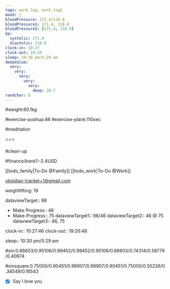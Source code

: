 ```yaml
---
tags: work_log, work_log2
mood: 🙁
bloodPressure: 171.4/118.8
bloodPressure1: 171.4, 118.8
bloodPressure2: [171.4, 118.8]
bp:
  systolic: 171.4
  diastolic: 118.8
clock-in: 10:27
clock-out: 19:26
sleep: 10:30 pm/5:29 am
deepValue:
  very:
    very:
      very:
        very:
          very:
            deep: 20.7
randchar: D
---
```


#weight:60.1kg

#exercise-pushup:46
#exercise-plank:110sec

#meditation

⭐⭐⭐

#clean-up

#finance/bank1:-2.4USD

[[todo_family|To-Do @Family]]
[[todo_work|To-Do @Work]]

obsidian-tracker+1@gmail.com

weightlifting: 19

dataviewTarget:: 98

- Make Progress:: 46
- Make-Progress:: 75
  dataviewTarget1:: 98/46
  dataviewTarget2:: 46 @ 75
  dataviewTarget3:: 46, 75

clock-in:: 10:27:46
clock-out:: 19:26:46

sleep:: 10:30 pm/5:29 am

#sin:0.86603/0.95106/0.99452/0.99452/0.95106/0.86603/0.74314/0.58779/0.40674

#sinsquare:0.75000/0.90451/0.98907/0.98907/0.90451/0.75000/0.55226/0.34549/0.16543

- [x] Say I love you
